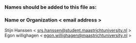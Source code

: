 ### Names should be added to this file as:
### Name or Organization < email address >
Stijn Hanssen < srs.hanssen@student.maastrichtuniversity.nl >\
Egon willighagen < egon.willighagen@maastrichtuniversity.nl >

